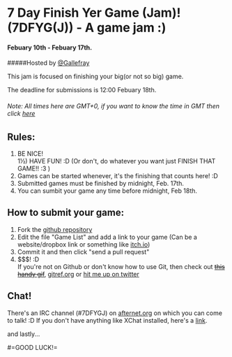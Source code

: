 # 7 Day Finish Yer Game (Jam)! (7DFYG(J)) - A game jam :) 
#### Febuary 10th - Febuary 17th. 
#####Hosted by [@Gallefray](https://www.twitter.com/Gallefray)
 
This jam is focused on finishing your big(or not so big) game. 

The deadline for submissions is 12:00 Febuary 18th.
 
###### Note: All times here are GMT+0, if you want to know the time in GMT then click [here](http://wwp.greenwichmeantime.com/) 

## Rules: 
1) BE NICE!  
1½) HAVE FUN! :D (Or don't, do whatever you want just FINISH THAT GAME!! :3 )  
2) Games can be started whenever, it's the finishing that counts here! :D  
3) Submitted games must be finished by midnight, Feb. 17th.  
4) You can sumbit your game any time before midnight, Feb 18th.

## How to submit your game:
1) Fork the [github repository](https://github.com/Gallefray/FinishYourGame-Jam)  
2) Edit the file "Game List" and add a link to your game (Can be a website/dropbox link or something like [itch.io](http://www.itch.io))  
3) Commit it and then click "send a pull request"  
4) $$$! :D  
If you're not on Github or don't know how to use Git, then check out <del>[this handy gif]()</del>, [gitref.org](http://www.gitref.org) or [hit me up on twitter](https://www.twitter.com/Gallefray)

## Chat!
There's an IRC channel (#7DFYGJ) on [afternet.org](http://afternet.org) on which you can come to talk! :D
If you don't have anything like XChat installed, here's a [link](https://qwebirc.afternet.org/?channels=7DFYGJ&uio=MTE9MjI2dd).  

and lastly...

#=GOOD LUCK!=
